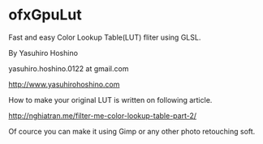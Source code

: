 # ofxGpuLut

Fast and easy Color Lookup Table(LUT) fliter using GLSL. 

By Yasuhiro Hoshino

yasuhiro.hoshino.0122 at gmail.com

http://www.yasuhirohoshino.com

How to make your original LUT is written on following article.

<a href = "http://nghiatran.me/filter-me-color-lookup-table-part-2/">
http://nghiatran.me/filter-me-color-lookup-table-part-2/
</a>

Of cource you can make it using Gimp or any other photo retouching soft.
